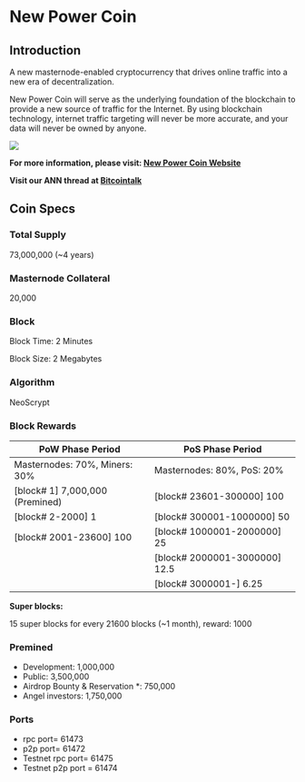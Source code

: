 # New Power Coin

## Introduction

A new masternode-enabled cryptocurrency that drives online traffic into a new era of decentralization.

New Power Coin will serve as the underlying foundation of the blockchain to provide a new source of traffic for the Internet. By using blockchain technology, internet traffic targeting will never be more accurate, and your data will never be owned by anyone.

![](http://npw.live/images/logo-white2x.png)

**For more information, please visit: [New Power Coin Website](http://npw.live)**

**Visit our ANN thread at [Bitcointalk](https://bitcointalk.org/index.php?topic=3905211.0)**

## Coin Specs

### Total Supply

73,000,000 (~4 years)

### Masternode Collateral

20,000

### Block

Block Time: 2 Minutes

Block Size: 2 Megabytes

### Algorithm

NeoScrypt

### Block Rewards

| **PoW Phase Period**        | **PoS Phase Period**  |
| --------   | -----  |
| Masternodes: 70%, Miners: 30%      | Masternodes: 80%, PoS: 20%   |
| [block# 1] 7,000,000  (Premined)     |[block# 23601-300000] 100   |
| [block# 2-2000] 1    |[block# 300001-1000000] 50|
| [block# 2001-23600] 100 |[block# 1000001-2000000] 25 |
| |[block# 2000001-3000000] 12.5 |
| |[block# 3000001-] 6.25|


**Super blocks:**

15 super blocks for every 21600 blocks (~1 month), reward: 1000

### Premined

+ Development: 1,000,000
+ Public: 3,500,000
+ Airdrop Bounty & Reservation *: 750,000
+ Angel investors: 1,750,000

### Ports

+ rpc port= 61473
+ p2p port= 61472
+ Testnet rpc port= 61475
+ Testnet p2p port = 61474


